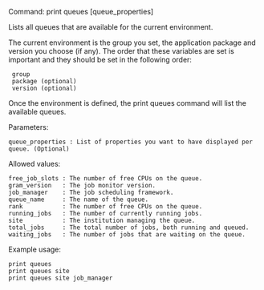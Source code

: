 Command: print queues [queue_properties]

Lists all queues that are available for the current environment.

The current environment is the group you set, the application package and version you choose (if any).
The order that these variables are set is important and they should be set in the following order:

     group
     package (optional)
     version (optional)
     
Once the environment is defined, the print queues command will list the available queues.

Parameters:

	queue_properties : List of properties you want to have displayed per queue. (Optional) 

Allowed values: 

    free_job_slots : The number of free CPUs on the queue.
    gram_version   : The job monitor version.
    job_manager    : The job scheduling framework.
    queue_name     : The name of the queue.
    rank           : The number of free CPUs on the queue.
    running_jobs   : The number of currently running jobs.
    site           : The institution managing the queue.
    total_jobs     : The total number of jobs, both running and queued.
    waiting_jobs   : The number of jobs that are waiting on the queue.
    
Example usage:

    print queues 
    print queues site
    print queues site job_manager


